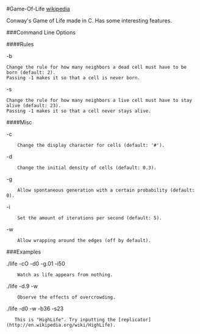 #Game-Of-Life [wikipedia](http://en.wikipedia.org/wiki/Conway's_Game_of_Life)

Conway's Game of Life made in C. Has some interesting features.

###Command Line Options

####Rules

-b

	Change the rule for how many neighbors a dead cell must have to be born (default: 2). 
	Passing -1 makes it so that a cell is never born.

-s
	
	Change the rule for how many neighbors a live cell must have to stay alive (default: 23). 
	Passing -1 makes it so that a cell never stays alive.

####Misc

-c

        Change the display character for cells (default: '#').
        
-d

        Change the initial density of cells (default: 0.3).
        
-g

        Allow spontaneous generation with a certain probability (default: 0).
        
-i

        Set the amount of iterations per second (default: 5).
        
-w

        Allow wrapping around the edges (off by default).

###Examples

./life -cO -d0 -g.01 -i50

        Watch as life appears from nothing.
        
./life -d.9 -w

        Observe the effects of overcrowding.

./life -d0 -w -b36 -s23

       This is "HighLife". Try inputting the [replicator](http://en.wikipedia.org/wiki/HighLife).
